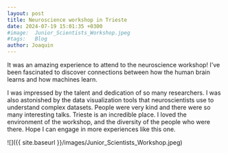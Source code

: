 ```yaml
---
layout: post
title: Neuroscience workshop in Trieste
date: 2024-07-19 15:01:35 +0300
#image:  Junior_Scientists_Workshop.jpeg
#tags:   Blog
author: Joaquin
---
```


It was an amazing experience to attend to the neuroscience workshop! I've been fascinated to discover connections between how the human brain learns and how machines learn.

I was impressed by the talent and dedication of so many researchers. I was also astonished by the data visualization tools that neuroscientists use to understand complex datasets. People were very kind and there were so many interesting talks. Trieste is an incredible place. I loved the environment of the workshop, and the diversity of the people who were there. Hope I can engage in more experiences like this one.

![]({{ site.baseurl }}/images/Junior_Scientists_Workshop.jpeg)
